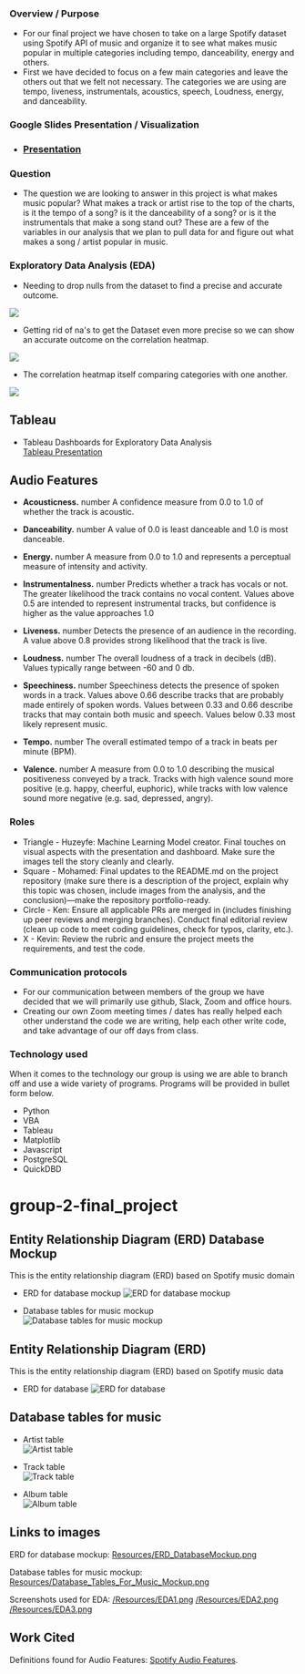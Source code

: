 ### Overview / Purpose
  - For our final project we have chosen to take on a large Spotify dataset using Spotify API of music and organize it to see what makes music popular in multiple categories including tempo, danceability, energy and others. 
  - First we have decided to focus on a few main categories and leave the others out that we felt not necessary. The categories we are using are tempo, liveness, instrumentals, acoustics, speech, Loudness, energy, and danceability.

### Google Slides Presentation / Visualization 
  - ### [Presentation](https://docs.google.com/presentation/d/1yMUxBFe_IQZvvmOrX5EbOusNDbHpxKFGl23NQcmd6k4/edit?usp=sharing)


### Question 
  - The question we are looking to answer in this project is what makes music popular? What makes a track or artist rise to the top of the charts, is it the tempo of a song? is it the danceability of a song? or is it the instrumentals that make a song stand out? These are a few of the variables in our analysis that we plan to pull data for and figure out what makes a song / artist popular in music. 

### Exploratory Data Analysis (EDA)
  - Needing to drop nulls from the dataset to find a precise and accurate outcome. 
  
  ![](/Resources/EDA3.png)
  
  - Getting rid of na's to get the Dataset even more precise so we can show an accurate outcome on the correlation heatmap.
  
  ![](/Resources/EDA2.png)
  
  - The correlation heatmap itself comparing categories with one another. 
  
  ![](/Resources/EDA1.png)
  
  ## Tableau
  - Tableau Dashboards for Exploratory Data Analysis<br>
  [Tableau Presentation](https://public.tableau.com/app/profile/ken.akerman/viz/SpotifyAnalysis_Group2/Story?publish=yes)<br>
  
  
   ## Audio Features
   
  - **Acousticness.** number<float>
    A confidence measure from 0.0 to 1.0 of whether the track is acoustic.

  - **Danceability.** number<float> 
    A value of 0.0 is least danceable and 1.0 is most danceable.

  - **Energy.** number<float> 
    A measure from 0.0 to 1.0 and represents a perceptual measure of intensity and activity.

  - **Instrumentalness.** number<float> 
    Predicts whether a track has vocals or not. The greater likelihood the track contains no vocal content. Values above 0.5 are intended to represent instrumental         tracks, but confidence is higher as the value approaches 1.0

  - **Liveness.** number<float>
    Detects the presence of an audience in the recording. A value above 0.8 provides strong likelihood that the track is live.

  - **Loudness.** number<float>
    The overall loudness of a track in decibels (dB). Values typically range between -60 and 0 db.

  - **Speechiness.** number<float>
    Speechiness detects the presence of spoken words in a track. Values above 0.66 describe tracks that are probably made entirely of spoken words. Values between 0.33     and 0.66 describe tracks that may contain both music and speech. Values below  0.33 most likely represent music.

  - **Tempo.** number<float>
    The overall estimated tempo of a track in beats per minute (BPM).

  - **Valence.** number<float>
    A measure from 0.0 to 1.0 describing the musical positiveness conveyed by a track. Tracks with high valence sound more positive (e.g. happy, cheerful, euphoric),       while tracks with low valence sound more negative (e.g. sad, depressed, angry).
  
  
### Roles
  - Triangle - Huzeyfe: Machine Learning Model creator. Final touches on visual aspects with the presentation and dashboard. Make sure the images tell the     story cleanly and clearly.
  - Square - Mohamed: Final updates to the README.md on the project repository (make sure there is a description of the         project, explain why this topic was chosen, include images from the analysis, and the conclusion)—make the repository       portfolio-ready.
  - Circle - Ken:  Ensure all applicable PRs are merged in (includes finishing up peer reviews and merging branches).           Conduct final editorial review (clean up code to meet coding guidelines, check for typos, clarity, etc.).
  - X - Kevin: Review the rubric and ensure the project meets the requirements, and test the code.
  
### Communication protocols
  - For our communication between members of the group we have decided that we will primarily use github, Slack, Zoom and office hours. 
  - Creating our own Zoom meeting times / dates has really helped each other understand the code we are writing, help each other write code, and take advantage of our off days from class.


### Technology used
  When it comes to the technology our group is using we are able to branch off and use a wide variety of programs. Programs will be provided in bullet form below. 
  - Python
  - VBA
  - Tableau
  - Matplotlib
  - Javascript
  - PostgreSQL
  - QuickDBD

# group-2-final_project
## Entity Relationship Diagram (ERD) Database Mockup 
This is the entity relationship diagram (ERD) based on Spotify music domain<br>
- ERD for database mockup
![ERD for database mockup](/Resources/ERD_Mockup.png)<br>

- Database tables for music mockup<br>
![Database tables for music mockup](/Resources/Database_Tables_For_Music_Mockup.png)<br>


## Entity Relationship Diagram (ERD) 
This is the entity relationship diagram (ERD) based on Spotify music data<br>
- ERD for database
![ERD for database](/Resources/ERD.png)<br>

## Database tables for music<br>
- Artist table<br>
![Artist table](/Resources/artist_table.png)<br>
 
- Track table<br>
![Track table](/Resources/track_table.png)<br>

- Album table<br>
![Album table](/Resources/album_table.png)<br>
 
## Links to images
ERD for database mockup: [Resources/ERD_DatabaseMockup.png](https://github.com/bariir/group-2-final_project/tree/isse_project_code/Resources/ERD_DatabaseMockup.png?raw=true)<br>

Database tables for music mockup: [Resources/Database_Tables_For_Music_Mockup.png](https://github.com/bariir/group-2-final_project/tree/isse_project_code/Resources/Database_Tables_For_Music_Mockup.png?raw=true)<br>

Screenshots used for EDA: [/Resources/EDA1.png](https://github.com/bariir/group-2-final_project/blob/main/Resources/EDA1.png)
[/Resources/EDA2.png](https://github.com/bariir/group-2-final_project/blob/main/Resources/EDA2.png)
[/Resources/EDA3.png](https://github.com/bariir/group-2-final_project/blob/main/Resources/EDA3.png)

## Work Cited
Definitions found for Audio Features:
[Spotify Audio Features](https://developer.spotify.com/documentation/web-api/reference/#/operations/get-audio-features).
